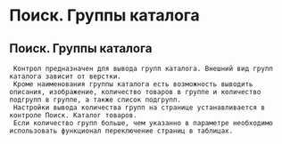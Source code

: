 ﻿---
description: 2.4.7
---
# Поиск. Группы каталога
## Поиск. Группы каталога
     Контрол предназначен для вывода групп каталога. Внешний вид групп каталога зависит от верстки.
     Кроме наименования группы каталога есть возможность выводить описания, изображение, количество товаров в группе и количество подгрупп в группе, а также список подгрупп.
     Настройки вывода количества групп на странице устанавливается в контроле Поиск. Каталог товаров.
     Если количество групп больше, чем указанно в параметре необходимо использовать функционал переключение страниц в таблицах.
